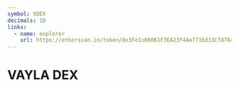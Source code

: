 ```yaml
---
symbol: VDEX
decimals: 18
links:
  - name: explorer
    url: https://etherscan.io/token/0x3Fe1c06061F3EA23f4Aa771Ed33Cf878486CF214
---
```


# VAYLA DEX
